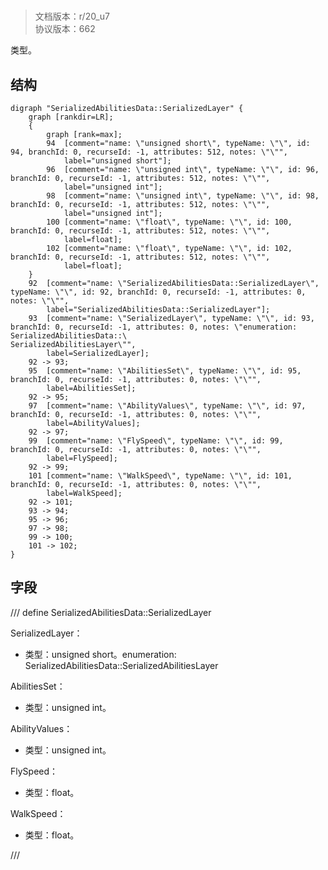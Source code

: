 # <!-- md:samp SerializedAbilitiesData::SerializedLayer -->

> 文档版本：r/20_u7<br/>协议版本：662

<!-- md:samp SerializedAbilitiesData::SerializedLayer -->类型。

## 结构

```viz
digraph "SerializedAbilitiesData::SerializedLayer" {
	graph [rankdir=LR];
	{
		graph [rank=max];
		94	[comment="name: \"unsigned short\", typeName: \"\", id: 94, branchId: 0, recurseId: -1, attributes: 512, notes: \"\"",
			label="unsigned short"];
		96	[comment="name: \"unsigned int\", typeName: \"\", id: 96, branchId: 0, recurseId: -1, attributes: 512, notes: \"\"",
			label="unsigned int"];
		98	[comment="name: \"unsigned int\", typeName: \"\", id: 98, branchId: 0, recurseId: -1, attributes: 512, notes: \"\"",
			label="unsigned int"];
		100	[comment="name: \"float\", typeName: \"\", id: 100, branchId: 0, recurseId: -1, attributes: 512, notes: \"\"",
			label=float];
		102	[comment="name: \"float\", typeName: \"\", id: 102, branchId: 0, recurseId: -1, attributes: 512, notes: \"\"",
			label=float];
	}
	92	[comment="name: \"SerializedAbilitiesData::SerializedLayer\", typeName: \"\", id: 92, branchId: 0, recurseId: -1, attributes: 0, notes: \"\"",
		label="SerializedAbilitiesData::SerializedLayer"];
	93	[comment="name: \"SerializedLayer\", typeName: \"\", id: 93, branchId: 0, recurseId: -1, attributes: 0, notes: \"enumeration: SerializedAbilitiesData::\
SerializedAbilitiesLayer\"",
		label=SerializedLayer];
	92 -> 93;
	95	[comment="name: \"AbilitiesSet\", typeName: \"\", id: 95, branchId: 0, recurseId: -1, attributes: 0, notes: \"\"",
		label=AbilitiesSet];
	92 -> 95;
	97	[comment="name: \"AbilityValues\", typeName: \"\", id: 97, branchId: 0, recurseId: -1, attributes: 0, notes: \"\"",
		label=AbilityValues];
	92 -> 97;
	99	[comment="name: \"FlySpeed\", typeName: \"\", id: 99, branchId: 0, recurseId: -1, attributes: 0, notes: \"\"",
		label=FlySpeed];
	92 -> 99;
	101	[comment="name: \"WalkSpeed\", typeName: \"\", id: 101, branchId: 0, recurseId: -1, attributes: 0, notes: \"\"",
		label=WalkSpeed];
	92 -> 101;
	93 -> 94;
	95 -> 96;
	97 -> 98;
	99 -> 100;
	101 -> 102;
}

```

## 字段

/// define
SerializedAbilitiesData::SerializedLayer

SerializedLayer：<!-- md:samp unsigned short -->

- 类型：unsigned short。enumeration: SerializedAbilitiesData::SerializedAbilitiesLayer

AbilitiesSet：<!-- md:samp unsigned int -->

- 类型：unsigned int。

AbilityValues：<!-- md:samp unsigned int -->

- 类型：unsigned int。

FlySpeed：<!-- md:samp float -->

- 类型：float。

WalkSpeed：<!-- md:samp float -->

- 类型：float。


///
